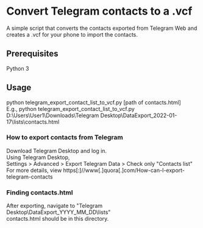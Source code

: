 # Convert Telegram contacts to a .vcf

A simple script that converts the contacts exported from Telegram Web and creates a .vcf for your phone to import the contacts. <br>

## Prerequisites

Python 3  <br>

## Usage

python telegram_export_contact_list_to_vcf.py [path of contacts.html] <br>
E.g., python telegram_export_contact_list_to_vcf.py D:\Users\User1\Downloads\Telegram Desktop\DataExport_2022-01-17\lists\contacts.html <br>

### How to export contacts from Telegram

Download Telegram Desktop and log in. <br>
Using Telegram Desktop, <br>
Settings > Advanced > Export Telegram Data > Check only "Contacts list" <br>
For more details, view https[:]//www[.]quora[.]com/How-can-I-export-telegram-contacts <br>

### Finding contacts.html

After exporting, navigate to "Telegram Desktop\DataExport_YYYY_MM_DD\lists" <br>
contacts.html should be in this directory. <br>
